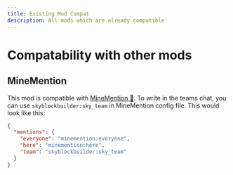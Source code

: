 ```yaml
---
title: Existing Mod Compat
description: All mods which are already compatible
---
```


# Compatability with other mods
## MineMention
This mod is compatible with [MineMention 🔗](https://modrinth.com/mod/minemention). To write in the 
teams chat, you can use `skyblockbuilder:sky_team` in MineMention config file. This would look like this:
```json title="config/minemention.json5"
{
  "mentions": {
    "everyone": "minemention:everyone",
    "here": "minemention:here",
    "team": "skyblockbuilder:sky_team"
  }
}
```
